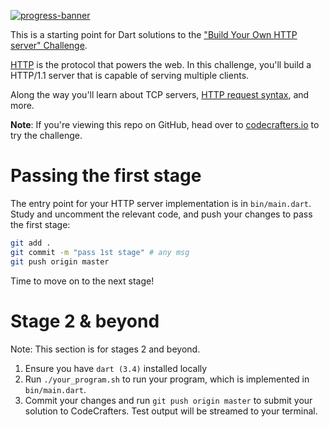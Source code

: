 [![progress-banner](https://backend.codecrafters.io/progress/http-server/80b21620-9215-47be-8602-66aecd2f7b71)](https://app.codecrafters.io/users/codecrafters-bot?r=2qF)

This is a starting point for Dart solutions to the
["Build Your Own HTTP server" Challenge](https://app.codecrafters.io/courses/http-server/overview).

[HTTP](https://en.wikipedia.org/wiki/Hypertext_Transfer_Protocol) is the
protocol that powers the web. In this challenge, you'll build a HTTP/1.1 server
that is capable of serving multiple clients.

Along the way you'll learn about TCP servers,
[HTTP request syntax](https://www.w3.org/Protocols/rfc2616/rfc2616-sec5.html),
and more.

**Note**: If you're viewing this repo on GitHub, head over to
[codecrafters.io](https://codecrafters.io) to try the challenge.

# Passing the first stage

The entry point for your HTTP server implementation is in `bin/main.dart`. Study
and uncomment the relevant code, and push your changes to pass the first stage:

```sh
git add .
git commit -m "pass 1st stage" # any msg
git push origin master
```

Time to move on to the next stage!

# Stage 2 & beyond

Note: This section is for stages 2 and beyond.

1. Ensure you have `dart (3.4)` installed locally
1. Run `./your_program.sh` to run your program, which is implemented in
   `bin/main.dart`.
1. Commit your changes and run `git push origin master` to submit your solution
   to CodeCrafters. Test output will be streamed to your terminal.
